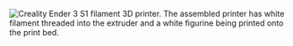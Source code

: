 ﻿![Creality Ender 3 S1 filament 3D printer. The assembled printer has white filament threaded into the extruder and a white figurine being printed onto the print bed.](https://img.staticdj.com/52d4e8a5e0a63066592527c8f8dc54f8_540x.jpg)
